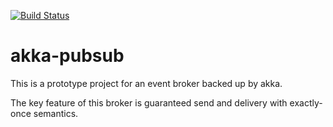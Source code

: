 [![Build Status](https://travis-ci.org/i-dorofeev/akka-pubsub.svg?branch=master)](https://travis-ci.org/i-dorofeev/akka-pubsub)
# akka-pubsub

This is a prototype project for an event broker backed up by akka.

The key feature of this broker is guaranteed send and delivery with exactly-once semantics.
